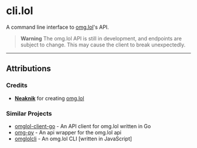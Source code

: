 # cli.lol

A command line interface to [omg.lol](https://omg.lol)'s API.

> **Warning**
> The omg.lol API is still in development, and endpoints are subject to change. This may cause the client to break unexpectedly.

---

## Attributions

### Credits

- [**Neaknik**](https://neatnik.net) for creating [omg.lol](https://omg.lol)

### Similar Projects

- [omglol-client-go](https://github.com/ejstreet/omglol-client-go)
  \- An API client for omg.lol written in Go
- [omg-py](https://github.com/tildezero/omg-py)
  \- An api wrapper for the omg.lol api
- [omglolcli](https://github.com/rknightuk/omglolcli)
  \- An omg.lol CLI [written in JavaScript]
